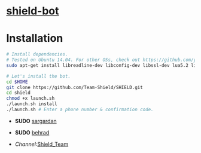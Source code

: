 # [shield-bot](https://telegram.me/shieldrobot)

# Installation

```sh
# Install dependencies.
# Tested on Ubuntu 14.04. For other OSs, check out https://github.com/yagop/telegram-bot/wiki/Installation
sudo apt-get install libreadline-dev libconfig-dev libssl-dev lua5.2 liblua5.2-dev libevent-dev make autoconf unzip git redis-server g++ libjansson-dev libpython-dev expat libexpat1-dev

# Let's install the bot.
cd $HOME
git clone https://github.com/Team-Shield/SHIELD.git
cd shield
chmod +x launch.sh
./launch.sh install
./launch.sh # Enter a phone number & confirmation code.
```

* **SUDO** [sargardan](https://telegram.me/Xxx_sargardan_xxX)
* **SUDO** [behrad](https://telegram.me/M_O_T_A_F_E_G_H_I_N)

* *Channel*:[Shield_Team](https://telegram.me/Shield_Team)
